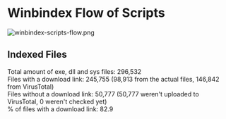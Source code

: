 # Winbindex Flow of Scripts

![winbindex-scripts-flow.png](winbindex-scripts-flow.png)

## Indexed Files

<!--FileStats-->
Total amount of exe, dll and sys files: 296,532  
Files with a download link: 245,755 (98,913 from the actual files, 146,842 from VirusTotal)  
Files without a download link: 50,777 (50,777 weren't uploaded to VirusTotal, 0 weren't checked yet)  
% of files with a download link: 82.9  
<!--/FileStats-->
